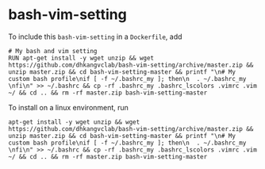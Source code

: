 # bash-vim-setting



To include this `bash-vim-setting` in a `Dockerfile`, add

```
# My bash and vim setting
RUN apt-get install -y wget unzip && wget https://github.com/dhkangvclab/bash-vim-setting/archive/master.zip && unzip master.zip && cd bash-vim-setting-master && printf "\n# My custom bash profile\nif [ -f ~/.bashrc_my ]; then\n  . ~/.bashrc_my \nfi\n" >> ~/.bashrc && cp -rf .bashrc_my .bashrc_lscolors .vimrc .vim ~/ && cd .. && rm -rf master.zip bash-vim-setting-master
```



To install on a linux environment, run

```
apt-get install -y wget unzip && wget https://github.com/dhkangvclab/bash-vim-setting/archive/master.zip && unzip master.zip && cd bash-vim-setting-master && printf "\n# My custom bash profile\nif [ -f ~/.bashrc_my ]; then\n  . ~/.bashrc_my \nfi\n" >> ~/.bashrc && cp -rf .bashrc_my .bashrc_lscolors .vimrc .vim ~/ && cd .. && rm -rf master.zip bash-vim-setting-master
```
